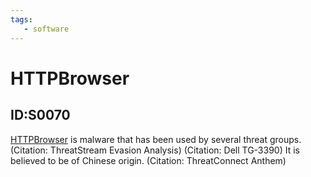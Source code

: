 ```yaml
---
tags:
   - software
---
```

# HTTPBrowser
## ID:S0070
[HTTPBrowser](software/S0070) is malware that has been used by several threat groups. (Citation: ThreatStream Evasion Analysis) (Citation: Dell TG-3390) It is believed to be of Chinese origin. (Citation: ThreatConnect Anthem)
